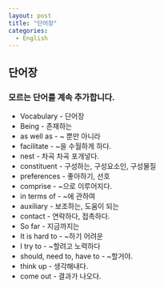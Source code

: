```yaml
---
layout: post
title: "단어장"
categories:
  -	English
---
```


단어장
------

### 모르는 단어를 계속 추가합니다.

-	Vocabulary - 단어장
-	Being - 존재하는
-	as well as - ~ 뿐만 아니라
-	facilitate - ~을 수월하게 하다.
-	nest - 차곡 차곡 포개넣다.
-	constituent - 구성하는, 구성요소인, 구성물질
-	preferences - 좋아하기, 선호
-	comprise - ~으로 이루어지다.
-	in terms of - ~에 관하여
-	auxiliary - 보조하는, 도움이 되는
-	contact - 연락하다, 접촉하다.
-	So far - 지금까지는
- It is hard to - ~하기 어려운
- I try to - ~할려고 노력하다
- should, need to, have to - ~할거야.
- think up - 생각해내다.
- come out - 결과가 나오다.
